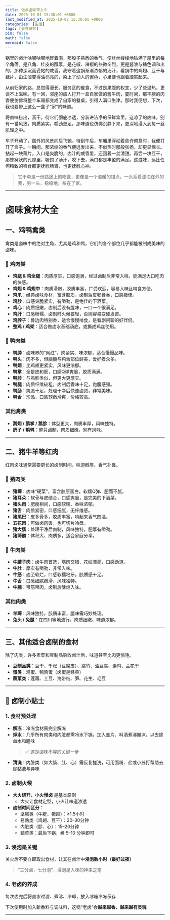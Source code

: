 ```yaml
---
title: 做点卤味带上车
date: 2025-10-01 15:30:01 +0800
last_modified_at: 2025-10-02 15:30:01 +0800
categories: [生活]
tags: [美食研究]
pin: false
math: false
mermaid: false
---
```





锅里的卤汁咕嘟咕嘟地冒着泡，那股子熟悉的香气，便丝丝缕缕地钻满了屋里的每个角落。是八角、桂皮的醇厚，是花椒、辣椒的些微辛烈，更是酱油与糖色调和出的，那种深沉而妥帖的咸香。我守着这锅渐渐浓郁的汤汁，看锅中的鸡翅、豆干与藕片，由生涩变得油亮亮的，染上了动人的酱色，心里便也跟着踏实起来。

从前归家的路，总觉得漫长。服务区的餐食，不过是果腹的权宜，少了些温热，更谈不上滋味。有一回，邻座的旅人打开一盒自家做的酱牛肉，霎时间，那丰腴的肉香便仿佛将整个车厢都变成了自家的餐桌，引得人满口生津。那时我便想，下次，我也要带上这么一盒子“家”的味道。

将卤味捞出，沥干，待它们彻底凉透，分装进洁净的保鲜盒里。这凉了的卤味，别有一番风致，肉质紧实，嚼劲更足，那味道也仿佛沉静下来，更深地浸入到每一丝肌理之中。

车子开动了，窗外的风景向后飞驰。待到午后，车厢里浮动着些许倦意时，我便打开了盒子。一瞬间，那浓缩的香气便迸发出来，不似热时那般张扬，却更显绵长。拈起一块藕片，入口是爽脆的，卤汁的咸香里，还回着一丝清甜。再尝一块豆干，那蜂窝状的孔隙里，吸饱了汤汁，咬下去，满口都是丰盈的满足。这滋味，远比任何精致的零食都更抚慰肠胃，也更抚慰心神。

> 它不单是一份路途上的吃食，更像是一个温暖的锚点，一头系着漂泊在外的我，另一头，稳稳地，系在了家。

---

# 卤味食材大全

## 一、鸡鸭禽类

禽类是卤味中的绝对主角，尤其是鸡和鸭，它们的各个部位几乎都能被制成美味的卤味。

### 🐔 鸡肉类

- **鸡腿 & 鸡全腿**：肉质厚实，口感饱满，经过卤制后非常入味，能满足大口吃肉的快感。
- **鸡翅 & 鸡翅中**：肉质滑嫩，胶质丰富，广受欢迎，容易入味且啃食方便。
- **鸡爪**：经典卤味食材，富含胶质，卤制后皮韧骨香，口感极佳。
- **鸡胗**：口感爽脆紧实，有嚼劲，是绝佳的下酒菜。
- **鸡心**：肉质细嫩，卤制后没有腥味，一口一个很满足。
- **鸡肝**：口感粉糯，卤制时火候要轻，否则容易变硬发苦。
- **鸡脖子**：骨边肉特别香，适合慢慢啃食，是看剧闲聊的好伴侣。
- **整鸡 / 鸡架**：适合做卤水基础汤底，或撕成鸡丝使用。

### 🦆 鸭肉类

- **鸭脖**：卤味界的“网红”，肉紧实、味浓郁，适合慢慢品味。
- **鸭头**：肉不多，但脑髓与鸭舌部位鲜美，爱好者众多。
- **鸭翅**：比鸡翅更紧实，风味更浓郁。
- **鸭掌**：全是皮和筋，口感Q弹爽脆，胶质满满。
- **鸭胗**：与鸡胗类似，但更大更厚实。
- **鸭腿**：肉质纤维较粗，卤制后香味十足，饱腹感强。
- **鸭肠**：爽脆十足，处理干净后快速卤烫，非常美味。
- **鸭舌**：珍品，口感软嫩滑爽，价格较高。

### 其他禽类

- **鹅翅 / 鹅掌 / 鹅胗**：体型更大，肉质丰厚，风味独特。
- **鸽子 / 鹌鹑**：整只卤制，肉质细嫩，别有风味。

---

## 二、猪牛羊等红肉

红肉卤味通常需要更长的卤制时间，味道醇厚、香气扑鼻。

### 🐖 猪肉类

- **猪蹄**：卤味“硬菜”，富含胶原蛋白，软糯Q弹、肥而不腻。
- **猪耳朵**：软骨与皮结合，口感爽脆，是完美的下酒菜。
- **猪头肉**：肥瘦相间，口感软糯、香味浓郁。
- **猪舌**：肉质紧密，口感细腻，无纤维感。
- **猪尾巴**：皮多骨多，胶质丰富，啃起来香气四溢。
- **五花肉**：可做卤肉饭，也可切片冷盘。
- **猪大肠**：处理干净后卤制，风味独特，肥厚有嚼劲。
- **猪蹄髈**：体积大、肉质多，适合家庭分享。

### 🐂 牛肉类

- **牛腱子肉**：卤牛肉首选，筋肉交错、花纹漂亮，口感劲道。
- **牛肚**：厚实有嚼劲，非常入味。
- **牛筋**：卤至软烂，口感软糯粘牙，胶质感十足。
- **牛舌**：口感细腻嫩滑，风味独特。
- **牛腩**：带筋带肉，卤制后酥烂入味。

### 其他肉类

- **羊蹄**：风味独特，胶质丰富，膻味需巧妙处理。
- **兔头 / 兔腿**：在四川等地流行，肉质细嫩、味道浓郁。

---

## 三、其他适合卤制的食材

除了肉类，许多素菜和豆制品吸收卤汁后，味道甚至比肉更惊艳。

- **豆制品类**：豆干、千张（豆腐皮）、腐竹、油豆腐、素鸡、兰花干
- **蛋类**：鸡蛋、鹌鹑蛋（卤蛋是经典）
- **蔬菜类**：莲藕、土豆、海带结、笋、花生、毛豆

---

## 🍲 卤制小贴士

### 1. 食材预处理

- **解冻**：冷冻食材需完全解冻
- **焯水**：几乎所有肉类和内脏都需冷水下锅，加入姜片、料酒煮沸撇沫，以去除血水和腥味
  > ✅ 这是卤味不腥的关键一步
- **清洗**：内脏类（如大肠、肚、心）需反复搓洗，可用面粉、盐或小苏打帮助去除黏液与异味

### 2. 卤制火候

- **大火烧开，小火慢卤** 是基本原则
  - 大火让食材定型，小火让味道渗透
- **卤制时间区分**：
  - 坚韧类（牛腱、猪蹄）：≥1.5小时
  - 易熟类（鸡翅、豆干）：20–30分钟
  - 内脏类（胗、心）：15–20分钟
  - 蔬菜类：最后下锅，煮 5–10 分钟即可

### 3. 浸泡是关键

关火后不要立即取出食材，让其在卤汁中**浸泡数小时（最好过夜）**

> “三分卤，七分泡”，浸泡是入味的神来之笔

### 4. 老卤的养成

每次卤完后将卤水过滤、煮沸、冷却，放入冰箱冷冻保存

下次使用时加入新香料与调味料，这锅“老卤”会**越来越香、越来越有灵魂**

---

